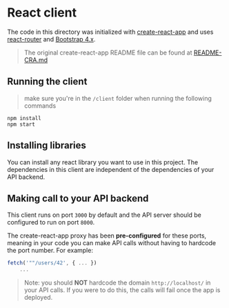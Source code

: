 # React client

The code in this directory was initialized with [create-react-app](https://create-react-app.dev/) and uses [react-router](https://reactrouter.com/web/guides/quick-start) and [Bootstrap 4.x](https://getbootstrap.com/docs/4.3/getting-started/introduction/).

> The original create-react-app README file can be found at [README-CRA.md](./README-CRA.md)

## Running the client

> make sure you're in the `/client` folder when running the following commands

```
npm install
npm start
```

## Installing libraries

You can install any react library you want to use in this project. The dependencies in this client are independent of the dependencies of your API backend.

## Making call to your API backend

This client runs on port `3000` by default and the API server should be configured to run on port `8000`.

The create-react-app proxy has been **pre-configured** for these ports, meaning in your code you can make API calls without having to hardcode the port number. For example:

```js
fetch('""/users/42', { ... })
    ...
```

> Note: you should **NOT** hardcode the domain `http://localhost/` in your API calls. If you were to do this, the calls will fail once the app is deployed.
